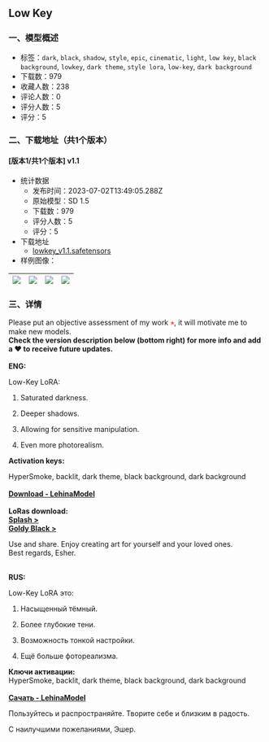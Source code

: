 ## Low Key
### 一、模型概述

- 标签：`dark`, `black`, `shadow`, `style`, `epic`, `cinematic`, `light`, `low key`, `black background`, `lowkey`, `dark theme`, `style lora`, `low-key`, `dark background`
- 下载数：979
- 收藏人数：238
- 评论人数：0
- 评分人数：5
- 评分：5

### 二、下载地址（共1个版本）

#### [版本1/共1个版本] v1.1

- 统计数据
  - 发布时间：2023-07-02T13:49:05.288Z
  - 原始模型：SD 1.5
  - 下载数：979
  - 评分人数：5
  - 评分：5
- 下载地址
  - [lowkey_v1.1.safetensors](https://civitai.com/api/download/models/70658)
- 样例图像：

| <img src="https://image.civitai.com/xG1nkqKTMzGDvpLrqFT7WA/d94acff3-0627-40a6-babc-8fbb53e0eaef/width=450/788952.jpeg" /> | <img src="https://image.civitai.com/xG1nkqKTMzGDvpLrqFT7WA/5176c7ed-b53f-4b50-bb74-dce9de42ee2b/width=450/788955.jpeg" /> | <img src="https://image.civitai.com/xG1nkqKTMzGDvpLrqFT7WA/09ee7312-828f-4bd7-a196-b825ac9f0912/width=450/788954.jpeg" /> | <img src="https://image.civitai.com/xG1nkqKTMzGDvpLrqFT7WA/9be9862d-0ba8-43e2-bd56-03b5900fa4e0/width=450/788956.jpeg" /> |
| ---- | ---- | ---- | ---- |


### 三、详情
<p>Please put an objective assessment of my work <strong><span style="color:rgb(250, 82, 82)">⭑</span></strong>, it will motivate me to make new models.<br /><strong>Check the version description below (bottom right) for more info and add a ❤️ to receive future updates.</strong><br /><br /><strong>ENG:</strong></p><p>Low-Key LoRA:</p><ol><li><p>Saturated darkness.</p></li><li><p>Deeper shadows.</p></li><li><p>Allowing for sensitive manipulation.</p></li><li><p>Even more photorealism.<br /></p></li></ol><p><strong>Activation keys:</strong></p><p>HyperSmoke, backlit, dark theme, black background, dark background<br /><br /><a target="_blank" rel="ugc" href="https://civitai.com/models/66043/lehinamodel"><strong>Download - LehinaModel</strong></a><br /><br /><strong>LoRas download:</strong><br /><a rel="ugc" href="https://civitai.com/models/81619/splash"><strong>Splash &gt;</strong></a><br /><a rel="ugc" href="https://civitai.com/models/67743/goldy-black"><strong>Goldy Black &gt;</strong></a><br /></p><p>Use and share. Enjoy creating art for yourself and your loved ones. <br />Best regards, Esher.<br /><br /></p><p><strong>RUS:</strong></p><p>Low-Key LoRA это:</p><ol><li><p>Насыщенный тёмный.</p></li><li><p>Более глубокие тени.</p></li><li><p>Возможность тонкой настройки.</p></li><li><p>Ещё больше фотореализма.<br /></p></li></ol><p><strong>Ключи активации:</strong><br />HyperSmoke, backlit, dark theme, black background, dark background<br /><br /><a target="_blank" rel="ugc" href="https://civitai.com/models/66043/lehinamodel"><strong>Сачать - LehinaModel</strong></a><br /></p><p>Пользуйтесь и распространяйте. Творите себе и близким в радость.</p><p>С наилучшими пожеланиями, Эшер.</p><p></p>